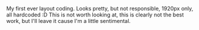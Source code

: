 My first ever layout coding.
Looks pretty, but not responsible, 1920px only, all hardcoded :D
This is not worth looking at, this is clearly not the best work, but I'll leave it cause I'm a little sentimental.